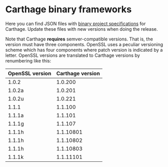 Carthage binary frameworks
==========================

Here you can find JSON files with [binary project specifications][1] for Carthage.
Update these files with new versions when doing the release.

[1]: https://github.com/Carthage/Carthage/blob/master/Documentation/Artifacts.md#binary-project-specification

Note that Carthage **requires** semver-compatible versions.
That is, the version must have three components.
OpenSSL uses a peculiar versioning scheme which has four components
where patch version is indicated by a letter.
OpenSSL versions are translated to Carthage versions by renumbering like this:

| OpenSSL version | Carthage version |
| --------------- | ---------------- |
| 1.0.2           | 1.0.200          |
| 1.0.2a          | 1.0.201          |
| 1.0.2u          | 1.0.221          |
| 1.1.1           | 1.1.100          |
| 1.1.1a          | 1.1.101          |
| 1.1.1g          | 1.1.107          |
| 1.1.1h          | 1.1.10801        |
| 1.1.1h          | 1.1.10802        | (no changes in OpenSSL, added arm64)
| 1.1.1h          | 1.1.10803        | (no changes in OpenSSL, XCF support)
| 1.1.1k          | 1.1.11101        | (XCF-only)
